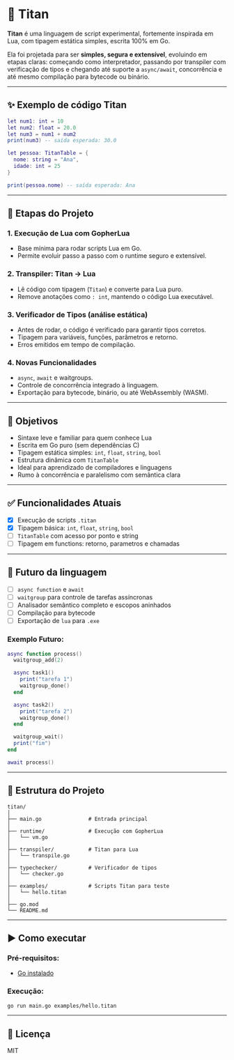 # 🐉 Titan

**Titan** é uma linguagem de script experimental, fortemente inspirada em Lua, com tipagem estática simples, escrita 100% em Go.

Ela foi projetada para ser **simples, segura e extensível**, evoluindo em etapas claras: começando como interpretador, passando por transpiler com verificação de tipos e chegando até suporte a `async/await`, concorrência e até mesmo compilação para bytecode ou binário.

---

## ✨ Exemplo de código Titan

```lua
let num1: int = 10
let num2: float = 20.0
let num3 = num1 + num2
print(num3) -- saída esperada: 30.0

let pessoa: TitanTable = {
  nome: string = "Ana",
  idade: int = 25
}

print(pessoa.nome) -- saída esperada: Ana
```

---

## 🧱 Etapas do Projeto

### 1. **Execução de Lua com GopherLua**
- Base mínima para rodar scripts Lua em Go.
- Permite evoluir passo a passo com o runtime seguro e extensível.

### 2. **Transpiler: Titan → Lua**
- Lê código com tipagem (`Titan`) e converte para Lua puro.
- Remove anotações como `: int`, mantendo o código Lua executável.

### 3. **Verificador de Tipos (análise estática)**
- Antes de rodar, o código é verificado para garantir tipos corretos.
- Tipagem para variáveis, funções, parâmetros e retorno.
- Erros emitidos em tempo de compilação.

### 4. **Novas Funcionalidades**
- `async`, `await` e waitgroups.
- Controle de concorrência integrado à linguagem.
- Exportação para bytecode, binário, ou até WebAssembly (WASM).

---

## 🎯 Objetivos

- Sintaxe leve e familiar para quem conhece Lua
- Escrita em Go puro (sem dependências C)
- Tipagem estática simples: `int`, `float`, `string`, `bool`
- Estrutura dinâmica com `TitanTable`
- Ideal para aprendizado de compiladores e linguagens
- Rumo à concorrência e paralelismo com semântica clara

---

## ✅ Funcionalidades Atuais

- [x] Execução de scripts `.titan`
- [x] Tipagem básica: `int`, `float`, `string`, `bool`
- [ ] `TitanTable` com acesso por ponto e string
- [ ] Tipagem em functions: retorno, parametros e chamadas

---

## 🚀 Futuro da linguagem

- [ ] `async function` e `await`
- [ ] `waitgroup` para controle de tarefas assíncronas
- [ ] Analisador semântico completo e escopos aninhados
- [ ] Compilação para bytecode
- [ ] Exportação de `lua` para `.exe`

### Exemplo Futuro:

```lua
async function process()
  waitgroup_add(2)

  async task1()
    print("tarefa 1")
    waitgroup_done()
  end

  async task2()
    print("tarefa 2")
    waitgroup_done()
  end

  waitgroup_wait()
  print("fim")
end

await process()
```

---

## 📁 Estrutura do Projeto

```
titan/
│
├── main.go               # Entrada principal
│
├── runtime/              # Execução com GopherLua
│   └── vm.go
│
├── transpiler/           # Titan para Lua
│   └── transpile.go
│
├── typechecker/          # Verificador de tipos
│   └── checker.go
│
├── examples/             # Scripts Titan para teste
│   └── hello.titan
│
├── go.mod
└── README.md
```

---

## ▶️ Como executar

### Pré-requisitos:
- [Go instalado](https://golang.org/dl/)

### Execução:

```bash
go run main.go examples/hello.titan
```

---

## 🪪 Licença

MIT
